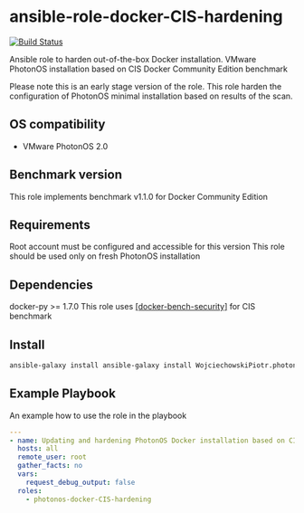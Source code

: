 # ansible-role-docker-CIS-hardening

[![Build Status](https://travis-ci.org/WojciechowskiPiotr/ansible-role-photonos-docker-CIS-hardening.svg?branch=master)](https://travis-ci.org/WojciechowskiPiotr/ansible-role-photonos-docker-CIS-hardening)


Ansible role to harden out-of-the-box Docker installation. VMware PhotonOS installation based on CIS Docker Community Edition benchmark

Please note this is an early stage version of the role. This role harden the configuration of PhotonOS minimal installation based on results of the scan. 

OS compatibility
----------------

* VMware PhotonOS 2.0


Benchmark version
-----------------

This role implements benchmark v1.1.0 for Docker Community Edition

## Requirements

Root account must be configured and accessible for this version
This role should be used only on fresh PhotonOS installation

## Dependencies

docker-py >= 1.7.0
This role uses [[docker-bench-security]](https://github.com/docker/docker-bench-security) for CIS benchmark

Install
-------

```sh
ansible-galaxy install ansible-galaxy install WojciechowskiPiotr.photonos-docker-CIS-hardening
```

## Example Playbook

An example how to use the role in the playbook

```yaml
---
- name: Updating and hardening PhotonOS Docker installation based on CIS
  hosts: all
  remote_user: root
  gather_facts: no
  vars:
    request_debug_output: false
  roles:
    - photonos-docker-CIS-hardening
```


